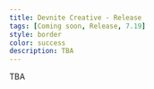 ```yaml
---
title: Devnite Creative - Release
tags: [Coming soon, Release, 7.19]
style: border
color: success
description: TBA
---
```


TBA